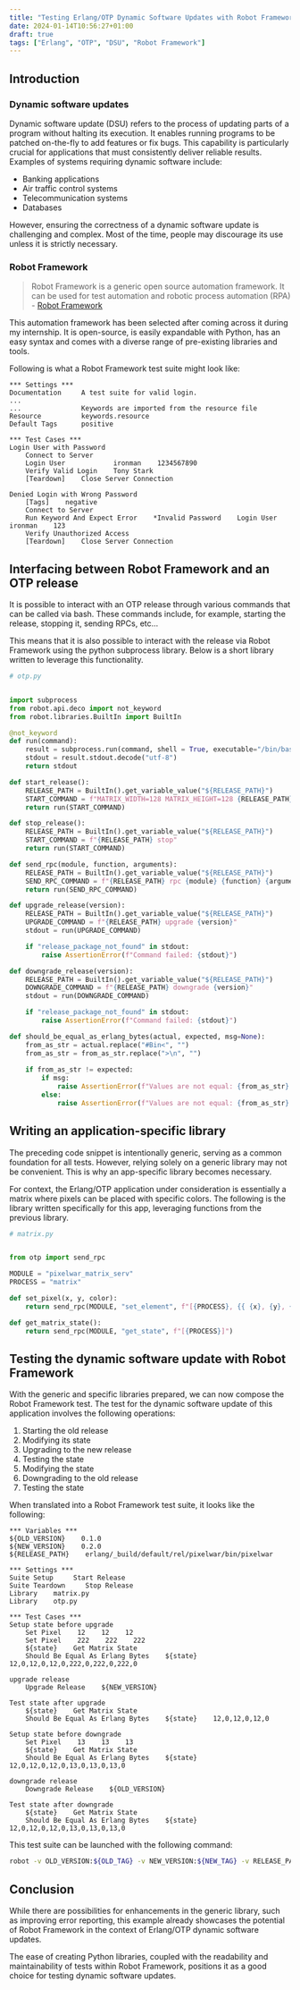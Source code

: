 ```yaml
---
title: "Testing Erlang/OTP Dynamic Software Updates with Robot Framework"
date: 2024-01-14T10:56:27+01:00
draft: true
tags: ["Erlang", "OTP", "DSU", "Robot Framework"]
---
```


## Introduction

### Dynamic software updates

Dynamic software update (DSU) refers to the process of updating parts of a program without halting its execution. It enables running programs to be patched on-the-fly to add features or fix bugs. This capability is particularly crucial for applications that must consistently deliver reliable results. Examples of systems requiring dynamic software include:

- Banking applications
- Air traffic control systems
- Telecommunication systems
- Databases

However, ensuring the correctness of a dynamic software update is challenging and complex. Most of the time, people may discourage its use unless it is strictly necessary.

### Robot Framework

> Robot Framework is a generic open source automation framework. It can be used for test automation and robotic process automation (RPA) - [Robot Framework](https://robotframework.org/)


This automation framework has been selected after coming across it during my internship. It is open-source, is easily expandable with Python, has an easy syntax and comes with a diverse range of pre-existing libraries and tools.

Following is what a Robot Framework test suite might look like:
```robot
*** Settings ***
Documentation     A test suite for valid login.
...
...               Keywords are imported from the resource file
Resource          keywords.resource
Default Tags      positive

*** Test Cases ***
Login User with Password
    Connect to Server
    Login User            ironman    1234567890
    Verify Valid Login    Tony Stark
    [Teardown]    Close Server Connection

Denied Login with Wrong Password
    [Tags]    negative
    Connect to Server
    Run Keyword And Expect Error    *Invalid Password    Login User    ironman    123
    Verify Unauthorized Access
    [Teardown]    Close Server Connection
```

## Interfacing between Robot Framework and an OTP release

It is possible to interact with an OTP release through various commands that can be called via bash. These commands include, for example, starting the release, stopping it, sending RPCs, etc...

This means that it is also possible to interact with the release via Robot Framework using the python subprocess library.
Below is a short library written to leverage this functionality.

```py
# otp.py


import subprocess
from robot.api.deco import not_keyword
from robot.libraries.BuiltIn import BuiltIn

@not_keyword
def run(command):
    result = subprocess.run(command, shell = True, executable="/bin/bash", capture_output=True)
    stdout = result.stdout.decode("utf-8")
    return stdout

def start_release():
    RELEASE_PATH = BuiltIn().get_variable_value("${RELEASE_PATH}")
    START_COMMAND = f"MATRIX_WIDTH=128 MATRIX_HEIGHT=128 {RELEASE_PATH} daemon"
    return run(START_COMMAND)

def stop_release():
    RELEASE_PATH = BuiltIn().get_variable_value("${RELEASE_PATH}")
    START_COMMAND = f"{RELEASE_PATH} stop"
    return run(START_COMMAND)

def send_rpc(module, function, arguments):
    RELEASE_PATH = BuiltIn().get_variable_value("${RELEASE_PATH}")
    SEND_RPC_COMMAND = f"{RELEASE_PATH} rpc {module} {function} {arguments}"
    return run(SEND_RPC_COMMAND)

def upgrade_release(version):
    RELEASE_PATH = BuiltIn().get_variable_value("${RELEASE_PATH}")
    UPGRADE_COMMAND = f"{RELEASE_PATH} upgrade {version}"
    stdout = run(UPGRADE_COMMAND)

    if "release_package_not_found" in stdout:
        raise AssertionError(f"Command failed: {stdout}")

def downgrade_release(version):
    RELEASE_PATH = BuiltIn().get_variable_value("${RELEASE_PATH}")
    DOWNGRADE_COMMAND = f"{RELEASE_PATH} downgrade {version}"
    stdout = run(DOWNGRADE_COMMAND)

    if "release_package_not_found" in stdout:
        raise AssertionError(f"Command failed: {stdout}")

def should_be_equal_as_erlang_bytes(actual, expected, msg=None):
    from_as_str = actual.replace("#Bin<", "")
    from_as_str = from_as_str.replace(">\n", "")
    
    if from_as_str != expected:
        if msg:
            raise AssertionError(f"Values are not equal: {from_as_str} != {expected}. {msg}")
        else:
            raise AssertionError(f"Values are not equal: {from_as_str} != {expected}")

```

## Writing an application-specific library

The preceding code snippet is intentionally generic, serving as a common foundation for all tests. However, relying solely on a generic library may not be convenient. This is why an app-specific library becomes necessary.

For context, the Erlang/OTP application under consideration is essentially a matrix where pixels can be placed with specific colors. The following is the library written specifically for this app, leveraging functions from the previous library.

```py
# matrix.py


from otp import send_rpc

MODULE = "pixelwar_matrix_serv"
PROCESS = "matrix"

def set_pixel(x, y, color):
    return send_rpc(MODULE, "set_element", f"[{PROCESS}, {{ {x}, {y}, {color} }}]")

def get_matrix_state():
    return send_rpc(MODULE, "get_state", f"[{PROCESS}]")
```

## Testing the dynamic software update with Robot Framework

With the generic and specific libraries prepared, we can now compose the Robot Framework test. The test for the dynamic software update of this application involves the following operations:

1. Starting the old release
2. Modifying its state
3. Upgrading to the new release
4. Testing the state
5. Modifying the state
6. Downgrading to the old release
7. Testing the state

When translated into a Robot Framework test suite, it looks like the following:

```robot
*** Variables ***
${OLD_VERSION}    0.1.0
${NEW_VERSION}    0.2.0
${RELEASE_PATH}    erlang/_build/default/rel/pixelwar/bin/pixelwar

*** Settings ***
Suite Setup     Start Release
Suite Teardown     Stop Release
Library    matrix.py
Library    otp.py

*** Test Cases ***
Setup state before upgrade
    Set Pixel    12    12    12
    Set Pixel    222    222    222
    ${state}    Get Matrix State
    Should Be Equal As Erlang Bytes    ${state}    12,0,12,0,12,0,222,0,222,0,222,0
    
upgrade release
    Upgrade Release    ${NEW_VERSION}

Test state after upgrade
    ${state}    Get Matrix State
    Should Be Equal As Erlang Bytes    ${state}    12,0,12,0,12,0

Setup state before downgrade
    Set Pixel    13    13    13
    ${state}    Get Matrix State
    Should Be Equal As Erlang Bytes    ${state}    12,0,12,0,12,0,13,0,13,0,13,0

downgrade release
    Downgrade Release    ${OLD_VERSION}

Test state after downgrade
    ${state}    Get Matrix State
    Should Be Equal As Erlang Bytes    ${state}    12,0,12,0,12,0,13,0,13,0,13,0

```

This test suite can be launched with the following command:

```bash
robot -v OLD_VERSION:${OLD_TAG} -v NEW_VERSION:${NEW_TAG} -v RELEASE_PATH:${RELEASE_PATH} ./test/my_test.robot
```

## Conclusion

While there are possibilities for enhancements in the generic library, such as improving error reporting, this example already showcases the potential of Robot Framework in the context of Erlang/OTP dynamic software updates.

The ease of creating Python libraries, coupled with the readability and maintainability of tests within Robot Framework, positions it as a good choice for testing dynamic software updates.

